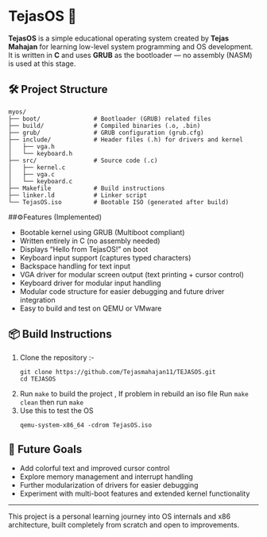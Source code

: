 # TejasOS 🚀

**TejasOS** is a simple educational operating system created by **Tejas Mahajan** for learning low-level system programming and OS development. It is written in **C** and uses **GRUB** as the bootloader — no assembly (NASM) is used at this stage.

## 🛠️ Project Structure
```   
myos/
├── boot/               # Bootloader (GRUB) related files
├── build/              # Compiled binaries (.o, .bin)
├── grub/               # GRUB configuration (grub.cfg)
├── include/            # Header files (.h) for drivers and kernel
│   ├── vga.h
│   └── keyboard.h
├── src/                # Source code (.c)
│   ├── kernel.c
│   ├── vga.c
│   └── keyboard.c
├── Makefile            # Build instructions
├── linker.ld           # Linker script
└── TejasOS.iso         # Bootable ISO (generated after build)
```

##⚙️Features (Implemented)

- Bootable kernel using GRUB (Multiboot compliant)
- Written entirely in C (no assembly needed)
- Displays “Hello from TejasOS!” on boot
- Keyboard input support (captures typed characters)
- Backspace handling for text input
- VGA driver for modular screen output (text printing + cursor control)
- Keyboard driver for modular input handling
- Modular code structure for easier debugging and future driver integration
- Easy to build and test on QEMU or VMware

## 📦 Build Instructions

1. Clone the repository :-
   ```
   git clone https://github.com/Tejasmahajan11/TEJASOS.git
   cd TEJASOS
   ```
3. Run `make` to build the project , If problem in rebuild an iso file  Run `make clean` then run `make`
4. Use this to test the OS
   ```
   qemu-system-x86_64 -cdrom TejasOS.iso
   ```


## 🔭 Future Goals

- Add colorful text and improved cursor control
- Explore memory management and interrupt handling
- Further modularization of drivers for easier debugging
- Experiment with multi-boot features and extended kernel functionality

---

This project is a personal learning journey into OS internals and x86 architecture, built completely from scratch and open to improvements.

